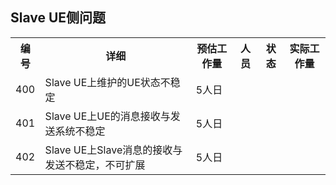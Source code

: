 ## Slave UE侧问题

<table>
  <tr>
    <th>编号</th><th>详细</th><th>预估工作量</th><th>人员</th><th>状态</th><th>实际工作量</th>
  </tr>
  <tr>
    <td>400</td><td>Slave UE上维护的UE状态不稳定</td><td>5人日</td><td></td><td></td><td></td>
  </tr>
  <tr>
    <td>401</td><td>Slave UE上UE的消息接收与发送系统不稳定</td><td>5人日</td><td></td><td></td><td></td>
  </tr>
  <tr>
    <td>402</td><td>Slave UE上Slave消息的接收与发送不稳定，不可扩展</td><td>5人日</td><td></td><td></td><td></td>
  </tr>
</table>